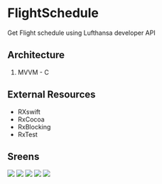 # FlightSchedule
Get Flight schedule using Lufthansa developer API

## Architecture 
1. MVVM - C

## External Resources
* RXswift
* RxCocoa
* RxBlocking
* RxTest 

## Sreens


![](Flight%20Schedule/Screenshot%202019-10-05%20at%2012.09.50%20PM.png)
![](Flight%20Schedule/Screenshot%202019-10-05%20at%2012.09.55%20PM.png)
![](Flight%20Schedule/Screenshot%202019-10-05%20at%2012.09.32%20PM.png)
![](Flight%20Schedule/Screenshot%202019-10-05%20at%2012.08.30%20PM.png)
![](Flight%20Schedule/Screenshot%202019-10-05%20at%2012.08.20%20PM.png)
